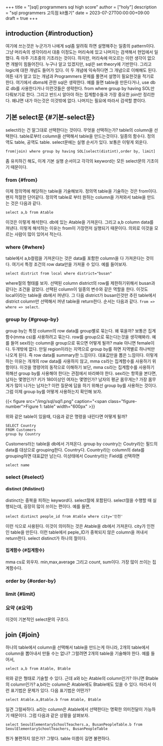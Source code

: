 +++
title = "[sql] programmers sql high score"
author = ["holy"]
description = "sql programmers 고득점 kit풀기"
date = 2023-07-27T00:00:00+09:00
draft = true
+++

## introduction {#introduction}

여기에 쓰는것은 누군가가 나에게 sql좀 알려줘 하면 설명해주는 일종의
pattern이다. 그냥 머리속의 생각이라서 대충 이정도는 머리속에 있고
나머지는 검색해서 현업에서 일했다. 즉 아주 기초중의 기초라는
것이다. 하지만, 머리속에 떠오르는 이런 생각이 없으면 개발이
힘들어진다. 누구나 알고 있겠지만, sql은 set theory에 기반한다. 그리고
logic에 대한 개념도 들어가 있다. 이 두 개념에 익숙하다면 그 개념으로
이해해도 된다. 여튼 내가 알고 있는 개념과 Programmers 문제를 풀면서 설명이
필요한것을 적기로 한다. 여기에서 dbms에 관한 sql은 생략한다. 예를 들면
table을 만든다거나, use db로 db를 사용한다거나 이런것들은
생략한다. from where group by having SOL만 다뤄보기로 한다. 그리고
반드시 알아야 하는 집계함수들과 가장 중요한 join만 정리한다. 왜냐면
내가 아는것은 이것밖에 없다. 나머지는 필요에 따라서 검색할 뿐이다.


## 기본 select문 {#기본-select문}

select라는 건 말그대로 선택한다는 것이다. 무엇을 선택하는가? table의
column을 선택한다. table로부터 column을 선택해서 table을
만드는것이다. 일종의 함수다. 정의역도 table, 공역도
table. select문에는 실행 순서가 있다. 보통은 이렇게 외운다.

```text
from(join) where group by having SOL[select(distint),order by, limit]
```

좀 유치하긴 해도, 이게 기본 실행 순서이고 각각의 keyword는 모든
select문의 기초이기 때문이다.


### from {#from}

이제 정의역에 해당하는 table을 기술해보자. 정의역 table을 기술하는
것은 from이다. 왠지 적절한 단어같다. 정의역 table로 부터 원하는
column을 가져와서 table을 만드는 것은 다음과 같다.

```text
select a,b from Atable
```

이것은 이렇게 해석한다. db에 있는 Atable을 가져온다. 그리고 a,b column
data를 꺼낸다. 이렇게 해석하는 이유는 from이 가장먼저 실행되기
때문이다. 의외로 이것을 모르는 사람이 많이 있어서 적는다.


### where {#where}

table에서 a,b컬럼을 가져온다는 것은 data를 포함한 column을 다
가져온다는 것이다. 여기서 특정 조건의 row data만을 가져올 수
있다. 예를 들어보자.

```text
select district from local where district="busan"
```

where절의 형태를 보자. 선택된 column district의 row를 제한하기위해서
busan과 같다는 조건을 걸었다. 선택된 column이 일종의 변수와 같은
역할을 한다. 이것도 local이라는 table을 db에서 꺼낸다. 그 다음
district가 busan인것만 추린 table에서 district column만 선택해서 꺼낸
table을 return한다. 순서는 다음과 같다. `from => where => select`.


### group by {#group-by}

group by는 특정 column의 row data를 group별로 묶는다. 왜 묶을까?
보통은 집계함수(mma cs)를 사용하려고 묶는다. row를 group으로
묶는다는것을 생각해봐라. 예를 들어 sex라는 column을 group으로 묶으면
어떻게 될까? male 아니면 female이다. 두개밖에 없다. 만일 region이라는
지역으로 group by를 하면 지역별로 하나씩만 나오게 된다. 즉 row data를
summary한 느낌이다. 대표값만을 뽑은 느낌이다. 이렇게 하는 이유는
개개의 row data를 사용하지 않고, mma cs라는 집계함수를 사용하기
위함이다. 이것을 명령어의 동작으로 이해하기 보단, mma cs라는
집계함수를 사용하기 위해선 group by를 사용해야 한다는 관점에서
바라봐야 한다. sex라는 항목을 본다면, 남자는 몇명인가? 키가 180이상인
여자는 몇명인가? 남자의 평균 몸무게는? 가장 몸무게가 많이 나가는
남자는? 이런 질문에 답을 하기 위해선 group by를 사용하는 것이다. 그럼
이제 group by를 어떻게 사용하는지 확인해 보자.

<a id="figure--table"></a>

{{< figure src="/img/sql/sql1.png" caption="<span class=\"figure-number\">Figure 1: </span>table" width="600px" >}}

위와 같은 table이 있을때, 다음과 같은 명령을 내린다면 어떻게 될까?

```text
SELECT Country
FROM Customers
group by Country
```

Customers라는 table을 db에서 가져온다. group by country는 Coutry라는
필드의 data를 대상으로 grouping한다.   Country다. Country라는 column의
data를 grouping하면 대표값만 남는다. 이상태에서 Country라는 Field를
선택하면

```text
select name
```


### select {#select}


#### distinct {#distinct}

distinct는 중복을 피하는 keyword다. select절에 포함된다. select절을
수행할 때 실행되는데, 굉장히 많이 쓰이는 편이다. 예를 들면,

```text
select distinct people_id from Atable where city='인천'
```

이런 식으로 사용된다. 이것이 의미하는 것은 Atable을 db에서
가져온다. city가 인천인 table을 만든다. 이런 table에서 peple_ID가
중복되지 않은 column을 꺼내서 return한다. select distinct가 하나의
절이다.


#### 집계함수 {#집계함수}

mma cs로 외우자. min,max,average 그리고 count, sum이다. 가장 많이
쓰이는 집계함수다.


### order by {#order-by}


### limit {#limit}


### 요약 {#요약}

이것이 기본적인 select문의 구조다.


## join {#join}

하나의 table에서 column을 선택해서 table을 만드는게 아니라, 2개의
table에서 column을 뽑아내서 만들 수는 없나? 그럴려면 2개의 table을
기술해야 한다. 예를 들어서,

```text
select a,b from Atable, Btable
```

위와 같은 형태로 기술할 수 있다. 근데 a와 b는 Atable의 column인가?
아니면 Btable의 column인가? a,b라는 column은 Atable에도 Btable에도
있을 수 있다. 따라서 이런 표기법은 문제가 있다. 다음 표기법은 어떤가?

```text
select Atable.a,Btable.b from Atable, Btable
```

일견 그럴싸하다. a라는 column은 Atable에서 선택한다는 명확한
의미전달이 가능하기 때문이다. 그럼 다음과 같은 상황을 살펴보자.

```text
select SeoulElementarySchoolTeachers.a, BusanPeopleTable.b from SeoulElementarySchoolTeachers, BusanPeopleTable
```

뭔가 불편하지 않은가? 그렇다. table 이름이 길면 불편하다.
